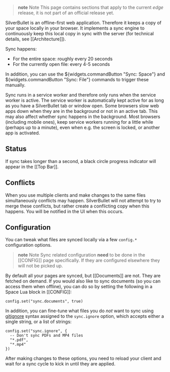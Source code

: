 > **note** Note
> This page contains sections that apply to the current _edge_ release, it is not part of an official release yet.

SilverBullet is an offline-first web application. Therefore it keeps a copy of your space locally in your browser. It implements a sync engine to continuously keep this local copy in sync with the server (for technical details, see [[Architecture]]).

Sync happens:
* For the entire space: roughly every 20 seconds
* For the currently open file: every 4-5 seconds

In addition, you can use the ${widgets.commandButton "Sync: Space"} and ${widgets.commandButton "Sync: File"} commands to trigger these manually.

Sync runs in a service worker and therefore only runs when the service worker is active. The service worker is automatically kept active for as long as you have a SilverBullet tab or window open. Some browsers slow web apps down when they are in the background or not in an active tab. This may also affect whether sync happens in the background. Most browsers (including mobile ones), keep service workers running for a little while (perhaps up to a minute), even when e.g. the screen is locked, or another app is activated.

## Status
If sync takes longer than a second, a black circle progress indicator will appear in the [[Top Bar]].

## Conflicts
When you use multiple clients and make changes to the same files simultaneously conflicts may happen. SilverBullet will not attempt to try to merge these conflicts, but rather create a conflicting copy when this happens. You will be notified in the UI when this occurs.

## Configuration
You can tweak what files are synced locally via a few `config.*` configuration options.

> **note** Note
> Sync related configuration **need** to be done in the [[CONFIG]] page specifically. If they are configured elsewhere they will not be picked up.

By default all your pages are synced, but [[Documents]] are not. They are fetched on demand. If you would also like to sync documents (so you can access them when offline), you can do so by setting the following in a Space Lua block in [[CONFIG]]:

    config.set("sync.documents", true)

In addition, you can fine-tune what files you do _not_ want to sync using [gitignore](https://git-scm.com/docs/gitignore) syntax assigned to the `sync.ignore` option, which accepts either a single string, or a list of strings:

    config.set("sync.ignore", {
      -- Don't sync PDFs and MP4 files
      "*.pdf",
      "*.mp4"
    })

After making changes to these options, you need to reload your client and wait for a sync cycle to kick in until they are applied.
